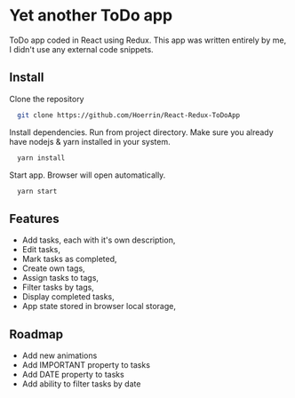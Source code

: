 # Yet another ToDo app

ToDo app coded in React using Redux. 
This app was written entirely by me, I didn't use any external code snippets.


## Install

Clone the repository

```bash
  git clone https://github.com/Hoerrin/React-Redux-ToDoApp
```

Install dependencies. Run from project directory. Make sure you already have nodejs & yarn installed in your system.

```bash
  yarn install
```

Start app. Browser will open automatically.

```bash
  yarn start
```

## Features

- Add tasks, each with it's own description, 
- Edit tasks,
- Mark tasks as completed,
- Create own tags,
- Assign tasks to tags,
- Filter tasks by tags,
- Display completed tasks,
- App state stored in browser local storage,

## Roadmap

- Add new animations
- Add IMPORTANT property to tasks
- Add DATE property to tasks
- Add ability to filter tasks by date

